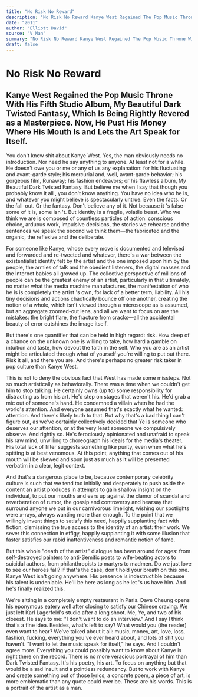 ```yaml
---
title: "No Risk No Reward"
description: "No Risk No Reward Kanye West Regained The Pop Music Throne With His Fifth Studio Album, My Beautiful Dark Twisted Fantasy, Which Is Being Rightly Revered as a Masterpiece. he doesn't owe you or me any..."
date: "2011"
author: "Elliott David"
source: "V Man"
summary: "No Risk No Reward Kanye West Regained The Pop Music Throne With His Fifth Studio Album, My Beautiful Dark Twisted Fantasy, Which Is Being Rightly Revered as a Masterpiece. he doesn't owe you or me any explanation: for his fluctuating and avant-garde style; his gorgeous film, Runaway; his fashion endeavors; or his flawless album. don't believe any of it because it 's false-some of it is, some isn '"
draft: false
---
```


# No Risk No Reward

## Kanye West Regained the Pop Music Throne With His Fifth Studio Album, My Beautiful Dark Twisted Fantasy, Which Is Being Rightly Revered as a Masterpiece. Now, He Pust His Money Where His Mouth Is and Lets the Art Speak for Itself.

You don't know shit about Kanye West. Yes, the man obviously needs no introduction. Nor need he say anything to anyone. At least not for a while. He doesn't owe you or me or any of us any explanation: for his fluctuating and avant-garde style; his mercurial and, well, avant-garde behavior; his gorgeous film, Runaway; his fashion endeavors; or his flawless album, My Beautiful Dark Twisted Fantasy. But believe me when I say that though you probably know it all , you don't know anything. You have no idea who he is, and whatever you might believe is spectacularly untrue. Even the facts. Or the fall-out. Or the fantasy. Don't believe any of it. Not because it 's false-some of it is, some isn 't. But identity is a fragile, volatile beast. Who we think we are is composed of countless particles of action: conscious choice, arduous work, impulsive decisions, the stories we rehearse and the sentences we speak the second we think them—the fabricated and the organic, the reflexive and the deliberate.

For someone like Kanye, whose every move is documented and televised and forwarded and re-tweeted and whatever, there's a war between the existentialist identity felt by the artist and the one imposed upon him by the people, the armies of talk and the obedient listeners, the digital masses and the Internet babies all growed up. The collective perspective of millions of people can be the greatest enemy of an artist, particularly in that ultimately, no matter what the media machine manufactures, the manifestation of who he is is completely the artist 's own, for lack of a better term, liability. All his tiny decisions and actions chaotically bounce off one another, creating the notion of a whole, which isn't viewed through a microscope as is assumed, but an aggregate zoomed-out lens, and all we want to focus on are the mistakes: the bright flare, the fracture from cracks—all the accidental beauty of error outshines the image itself.

But there's one quantifier that can be held in high regard: risk. How deep of a chance on the unknown one is willing to take, how hard a gamble on intuition and taste, how devout the faith in the self. Who you are as an artist might be articulated through what of yourself you're willing to put out there. Risk it all, and there you are. And there's perhaps no greater risk taker in pop culture than Kanye West.

This is not to deny the obvious fact that West has made some missteps. Not so much artistically as behaviorally. There was a time when we couldn't get him to stop talking. He certainly owns (up to) some responsibility for distracting us from his art. He'd step on stages that weren't his. He'd grab a mic out of someone's hand. He condemned a villain when he had the world's attention. And everyone assumed that's exactly what he wanted: attention. And there's likely truth to that. But why that's a bad thing I can't figure out, as we've certainly collectively decided that Ye is someone who deserves our attention, or at the very least someone we compulsively observe. And rightly so. He's ferociously opinionated and unafraid to speak his raw mind, unwilling to choreograph his ideals for the media's theater. His total lack of filter suggests something like purity, even when what he's spitting is at best venomous. At this point, anything that comes out of his mouth will be skewed and spun just as much as it will be presented verbatim in a clear, legit context.

And that's a dangerous place to be, because contemporary celebrity culture is such that we tend too initially and desperately to push aside the content an artist produces in attempts to gain shallow insight on the individual, to put our mouths and ears up against the clamor of scandal and reverberation of rumor, the gossip and controversy and hearsay that surround anyone we put in our carnivorous limelight, wishing our spotlights were x-rays, always wanting more than enough. To the point that we willingly invent things to satisfy this need, happily supplanting fact with fiction, dismissing the true access to the identity of an artist: their work. We sever this connection in effigy, happily supplanting it with some illusion that faster satisfies our rabid inattentiveness and romantic notion of fame.

But this whole "death of the artist" dialogue has been around for ages: from self-destroyed painters to anti-Semitic poets to wife-beating actors to suicidal authors, from philanthropists to martyrs to madmen. Do we just love to see our heroes fall? If that's the case, don't hold your breath on this one. Kanye West isn't going anywhere. His presence is indestructible because his talent is undeniable. He'll be here as long as he let 's us have him. And he's finally realized this.

We're sitting in a completely empty restaurant in Paris. Dave Cheung opens his eponymous eatery well after closing to satisfy our Chinese craving. We just left Karl Lagerfeld's studio after a long shoot. Me, Ye, and two of his closest. He says to me: "I don't want to do an interview." And I say I think that's a fine idea. Besides, what's left to say? What would you (the reader) even want to hear? We've talked about it all: music, money, art, love, loss, fashion, fucking, everything you've ever heard about, and lots of shit you haven't. "I want to let the music speak for itself," he says. And I couldn't agree more. Everything you could possibly want to know about Kanye is right there on the record. There is no more veracious portrayal of him than Dark Twisted Fantasy. It's his poetry, his art. To focus on anything but that would be a sad insult and a pointless redundancy. But to work with Kanye and create something out of those lyrics, a concrete poem, a piece of art, is more emblematic than any quote could ever be. These are his words. This is a portrait of the artist as a man.
